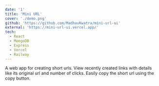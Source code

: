 ```yaml
---
date: '1'
title: 'Mini URL'
cover: './demo.png'
github: 'https://github.com/MadhavKwatra/mini-url-ui'
external: 'https://mini-url-ui.vercel.app/'
tech:
  - React
  - MongoDB
  - Express
  - Vercel
  - Railway
---
```


A web app for creating short urls. View recently created links with details like its original url and number of clicks. Easily copy the short url using the copy button.
